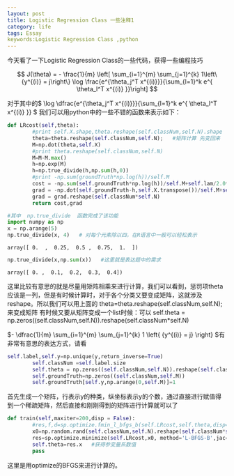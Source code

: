 ```yaml
---
layout: post
title: Logistic Regression Class 一些注释1
category: life
tags: Essay
keywords:Logistic Regression Class ,python
---
```



今天看了一下Logistic Regression Class的一些代码，获得一些编程技巧

<script type="text/x-mathjax-config">
  MathJax.Hub.Config({tex2jax: {inlineMath: [['$','$'], ['\\(','\\)']]}});
</script>
<script type="text/javascript" async
  src="https://cdn.mathjax.org/mathjax/latest/MathJax.js?config=TeX-AMS_CHTML">
</script>


$$
J(\theta) = - \frac{1}{m} \left[ \sum_{i=1}^{m} \sum_{j=1}^{k}  1\left\{y^{(i)} = j\right\} \log \frac{e^{\theta_j^T x^{(i)}}}{\sum_{l=1}^k e^{ \theta_l^T x^{(i)} }}\right]
$$


对于其中的$ \log \dfrac{e^{\theta_j^T x^{(i)}}}{\sum_{l=1}^k e^{ \theta_l^T x^{(i)} }} $ 我们可以用python中的一些不错的函数来表示如下：


```python
def LRcost(self,theta):
		#print self.X.shape,theta.reshape(self.classNum,self.N).shape
		theta=theta.reshape(self.classNum,self.N);   #矩阵计算 先变回来
		M=np.dot(theta,self.X)
		#print theta.reshape(self.classNum,self.N)
		M=M-M.max()
		h=np.exp(M)
		h=np.true_divide(h,np.sum(h,0))
		#print -np.sum(groundTruth*np.log(h))/self.M
		cost = -np.sum(self.groundTruth*np.log(h))/self.M+self.lam/2.0*np.sum(theta**2);     #rigde惩罚
		grad = -np.dot(self.groundTruth-h,self.X.transpose())/self.M+self.lam*theta;
		grad = grad.reshape(self.classNum*self.N)
		return cost,grad
```


```python
#其中  np.true_divide  函数完成了该功能
import numpy as np
x = np.arange(5)
np.true_divide(x, 4)   # 对每个元素除以四，在R语言中一般可以轻松表示
```




    array([ 0.  ,  0.25,  0.5 ,  0.75,  1.  ])




```python
np.true_divide(x,np.sum(x))   #这里就是表达题中的需求
```




    array([ 0. ,  0.1,  0.2,  0.3,  0.4])



这里比较有意思的就是尽量用矩阵相乘来进行计算，我们可以看到，惩罚项theta应该是一列，但是有时候计算时，对于各个分类又要变成矩阵，这就涉及reshape。所以我们可以用上面的
theta=theta.reshape(self.classNum,self.N); 来变成矩阵
有时候又要从矩阵变成一个list时候：可以
self.theta = np.zeros((self.classNum,self.N)).reshape(self.classNum*self.N)  

<script type="text/x-mathjax-config">
  MathJax.Hub.Config({tex2jax: {inlineMath: [['$','$'], ['\\(','\\)']]}});
</script>
<script type="text/javascript" async
  src="https://cdn.mathjax.org/mathjax/latest/MathJax.js?config=TeX-AMS_CHTML">
</script>

$- \dfrac{1}{m} \sum_{i=1}^{m} \sum_{j=1}^{k}  1 \left\{ {y^{(i)} = j} \right\} $有非常有意思的表达方式，请看


```python
self.label,self.y=np.unique(y,return_inverse=True)
		self.classNum =self.label.size
		self.theta = np.zeros((self.classNum,self.N)).reshape(self.classNum*self.N)   #一列  种类数*变量个数
		self.groundTruth=np.zeros((self.classNum,self.M))
		self.groundTruth[self.y,np.arange(0,self.M)]=1
```

首先生成一个矩阵，行表示y的种类，纵坐标表示y的个数，通过直接进行赋值得到一个稀疏矩阵，然后直接和刚刚得到的矩阵进行计算就可以了


```python
def train(self,maxiter=200,disp = False):
		#res,f,d=sp.optimize.fmin_l_bfgs_b(self.LRcost,self.theta,disp=1)
		x0=np.random.rand(self.classNum,self.N).reshape(self.classNum*self.N)/10
		res=sp.optimize.minimize(self.LRcost,x0, method='L-BFGS-B',jac=True,options={'disp': disp,'maxiter': maxiter})
		self.theta=res.x   #获得参变量系数值
		pass
```

这里是用optimize的BFGS来进行计算的。

